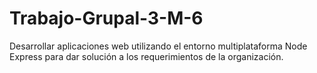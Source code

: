 # Trabajo-Grupal-3-M-6
Desarrollar aplicaciones web utilizando el entorno multiplataforma Node Express para dar solución a los requerimientos de la organización.
